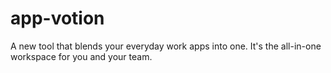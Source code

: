 # app-votion
A new tool that blends your everyday work apps into one. It's the all-in-one workspace for you and your team.

